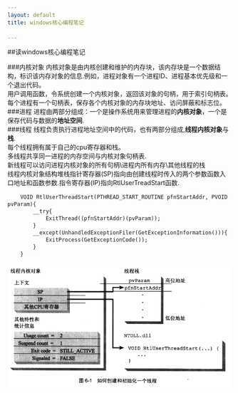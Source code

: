 ```yaml
---
layout: default
title: windows核心编程笔记

---
```


##读windows核心编程笔记

###内核对象
内核对象是由内核创建和维护的内存块，该内存块是一个数据结构，标识该内存对象的信息.例如，进程对象有一个进程ID、进程基本优先级和一个退出代码。   
用户调用函数，令系统创建一个内核对象，返回该对象的句柄，用于索引句柄表。   
每个进程有一个句柄表，保存各个内核对象的内存块地址、访问屏蔽和标志位。   
###进程
进程由两部分组成：一个是操作系统用来管理进程的**内核对象**，一个是保存代码与数据的**地址空间**.    
###线程
线程负责执行进程地址空间中的代码，也有两部分组成,**线程内核对象**与**栈**.   
每个线程拥有属于自己的cpu寄存器和栈。  
多线程共享同一进程的内存空间与内核对象句柄表.       
新线程可以访问进程内核对象的所有句柄\进程内所有内存\其他线程的栈    
线程内核对象结构堆栈指针寄存器(SP)指向由创建线程时传入的两个参数函数入口地址和函数参数.指令寄存器(IP)指向RtlUserTreadStart函数.    


		VOID RtlUserThreadStart(PTHREAD_START_ROUTINE pfnStartAddr, PVOID pvParam){	
			__try{
				ExitThread((pfnStartAddr)(pvParam));
			}
			__except(UnhandledExceptionFiler(GetExceptionInformation())){
				ExitProcess(GetExceptionCode());
			}
		}  


![](https://github.com/garydai/garydai.github.com/raw/master/_posts/pic/windows_thread.PNG)
    
